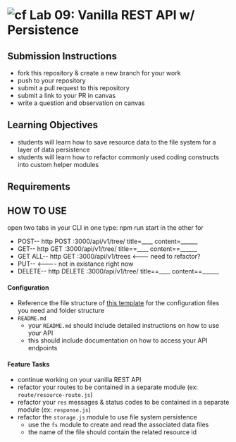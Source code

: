 ![cf](https://i.imgur.com/7v5ASc8.png) Lab 09: Vanilla REST API w/ Persistence
======

## Submission Instructions
  * fork this repository & create a new branch for your work
  * push to your repository
  * submit a pull request to this repository
  * submit a link to your PR in canvas
  * write a question and observation on canvas

## Learning Objectives  
* students will learn how to save resource data to the file system for a layer of data persistence
* students will learn how to refactor commonly used coding constructs into custom helper modules

## Requirements

## HOW TO USE
open two tabs in your CLI
in one type: npm run start
in the other for
* POST--  http POST :3000/api/v1/tree/ title=____ content=______
* GET-- http GET :3000/api/v1/tree/ title==____ content==______
* GET ALL-- http GET :3000/api/v1/trees <--- need to refactor?
* PUT-- <---- not in existance right now
* DELETE-- http DELETE :3000/api/v1/tree/ title==____ content==______


#### Configuration
* Reference the file structure of [this template](https://github.com/codefellows/seattle-javascript-401d23/tree/master/back-end/00-empty-template) for the configuration files you need and folder structure
* `README.md`
  * your `README.md` should include detailed instructions on how to use your API
  * this should include documentation on how to access your API endpoints

#### Feature Tasks
* continue working on your vanilla REST API
* refactor your routes to be contained in a separate module (ex: `route/resource-route.js`)
* refactor your `res` messages & status codes to be contained in a separate module (ex: `response.js`)
* refactor the `storage.js` module to use file system persistence
  * use the `fs` module to create and read the associated data files
  * the name of the file should contain the related resource id
